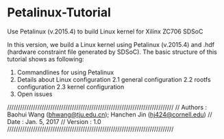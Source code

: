 # Petalinux-Tutorial
Use Petalinux (v.2015.4) to build Linux kernel for Xilinx ZC706 SDSoC

In this version, we build a Linux kernel using Petalinux (v.2015.4) and .hdf (hardware constraint file generated by SDSoC).
The basic structure of this tutorial shows as following:
1. Commandlines for using Petalinux
2. Details about Linux configuration
    2.1 general configuration
    2.2 rootfs configuration
    2.3 kernel configuration
3. Open issues

/////////////////////////////////////////////////////////////////////////////
// Authors : Baohui Wang (bhwang@tju.edu.cn); Hanchen Jin (hj424@cornell.edu)
// Date    : Jan. 5, 2017
// Version : 1.0
/////////////////////////////////////////////////////////////////////////////
